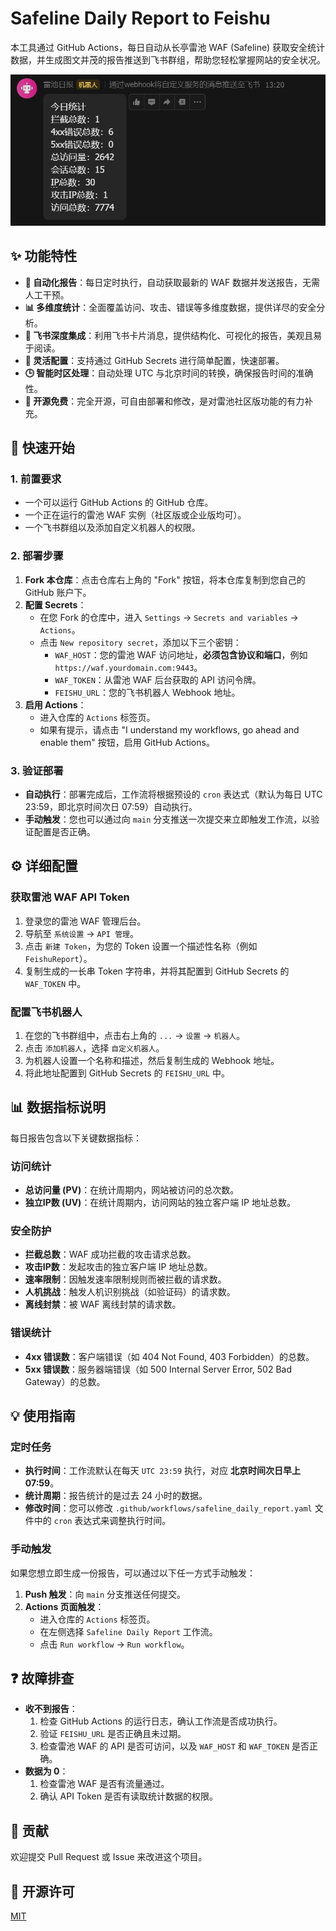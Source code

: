 # Safeline Daily Report to Feishu

本工具通过 GitHub Actions，每日自动从长亭雷池 WAF (Safeline) 获取安全统计数据，并生成图文并茂的报告推送到飞书群组，帮助您轻松掌握网站的安全状况。

![飞书报告效果图](./feishu_snapshot.jpg)

## ✨ 功能特性

- **🚀 自动化报告**：每日定时执行，自动获取最新的 WAF 数据并发送报告，无需人工干预。
- **📊 多维度统计**：全面覆盖访问、攻击、错误等多维度数据，提供详尽的安全分析。
- **🤖 飞书深度集成**：利用飞书卡片消息，提供结构化、可视化的报告，美观且易于阅读。
- **🔧 灵活配置**：支持通过 GitHub Secrets 进行简单配置，快速部署。
- **🕒 智能时区处理**：自动处理 UTC 与北京时间的转换，确保报告时间的准确性。
- **📖 开源免费**：完全开源，可自由部署和修改，是对雷池社区版功能的有力补充。

## 🚀 快速开始

### 1. 前置要求

- 一个可以运行 GitHub Actions 的 GitHub 仓库。
- 一个正在运行的雷池 WAF 实例（社区版或企业版均可）。
- 一个飞书群组以及添加自定义机器人的权限。

### 2. 部署步骤

1. **Fork 本仓库**：点击仓库右上角的 "Fork" 按钮，将本仓库复制到您自己的 GitHub 账户下。
2. **配置 Secrets**：
   - 在您 Fork 的仓库中，进入 `Settings` -> `Secrets and variables` -> `Actions`。
   - 点击 `New repository secret`，添加以下三个密钥：
     - `WAF_HOST`：您的雷池 WAF 访问地址，**必须包含协议和端口**，例如 `https://waf.yourdomain.com:9443`。
     - `WAF_TOKEN`：从雷池 WAF 后台获取的 API 访问令牌。
     - `FEISHU_URL`：您的飞书机器人 Webhook 地址。
3. **启用 Actions**：
   - 进入仓库的 `Actions` 标签页。
   - 如果有提示，请点击 "I understand my workflows, go ahead and enable them" 按钮，启用 GitHub Actions。

### 3. 验证部署

- **自动执行**：部署完成后，工作流将根据预设的 `cron` 表达式（默认为每日 UTC 23:59，即北京时间次日 07:59）自动执行。
- **手动触发**：您也可以通过向 `main` 分支推送一次提交来立即触发工作流，以验证配置是否正确。

## ⚙️ 详细配置

### 获取雷池 WAF API Token

1. 登录您的雷池 WAF 管理后台。
2. 导航至 `系统设置` -> `API 管理`。
3. 点击 `新建 Token`，为您的 Token 设置一个描述性名称（例如 `FeishuReport`）。
4. 复制生成的一长串 Token 字符串，并将其配置到 GitHub Secrets 的 `WAF_TOKEN` 中。

### 配置飞书机器人

1. 在您的飞书群组中，点击右上角的 `...` -> `设置` -> `机器人`。
2. 点击 `添加机器人`，选择 `自定义机器人`。
3. 为机器人设置一个名称和描述，然后复制生成的 Webhook 地址。
4. 将此地址配置到 GitHub Secrets 的 `FEISHU_URL` 中。

## 📊 数据指标说明

每日报告包含以下关键数据指标：

### 访问统计

- **总访问量 (PV)**：在统计周期内，网站被访问的总次数。
- **独立IP数 (UV)**：在统计周期内，访问网站的独立客户端 IP 地址总数。

### 安全防护

- **拦截总数**：WAF 成功拦截的攻击请求总数。
- **攻击IP数**：发起攻击的独立客户端 IP 地址总数。
- **速率限制**：因触发速率限制规则而被拦截的请求数。
- **人机挑战**：触发人机识别挑战（如验证码）的请求数。
- **离线封禁**：被 WAF 离线封禁的请求数。

### 错误统计

- **4xx 错误数**：客户端错误（如 404 Not Found, 403 Forbidden）的总数。
- **5xx 错误数**：服务器端错误（如 500 Internal Server Error, 502 Bad Gateway）的总数。

## 💡 使用指南

### 定时任务

- **执行时间**：工作流默认在每天 `UTC 23:59` 执行，对应 **北京时间次日早上 07:59**。
- **统计周期**：报告统计的是过去 24 小时的数据。
- **修改时间**：您可以修改 `.github/workflows/safeline_daily_report.yaml` 文件中的 `cron` 表达式来调整执行时间。

### 手动触发

如果您想立即生成一份报告，可以通过以下任一方式手动触发：

1. **Push 触发**：向 `main` 分支推送任何提交。
2. **Actions 页面触发**：
   - 进入仓库的 `Actions` 标签页。
   - 在左侧选择 `Safeline Daily Report` 工作流。
   - 点击 `Run workflow` -> `Run workflow`。

## ❓ 故障排查

- **收不到报告**：
  1. 检查 GitHub Actions 的运行日志，确认工作流是否成功执行。
  2. 验证 `FEISHU_URL` 是否正确且未过期。
  3. 检查雷池 WAF 的 API 是否可访问，以及 `WAF_HOST` 和 `WAF_TOKEN` 是否正确。
- **数据为 0**：
  1. 检查雷池 WAF 是否有流量通过。
  2. 确认 API Token 是否有读取统计数据的权限。

## 🤝 贡献

欢迎提交 Pull Request 或 Issue 来改进这个项目。

## 📄 开源许可

[MIT](./LICENSE)